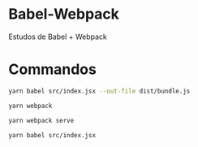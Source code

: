 # Babel-Webpack

Estudos de Babel + Webpack

# Commandos

```bash
yarn babel src/index.jsx --out-file dist/bundle.js
```

```bash
yarn webpack
```

```bash
yarn webpack serve
```

```bash
yarn babel src/index.jsx
```
